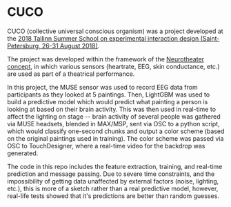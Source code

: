 # CUCO

CUCO (collective universal conscious organism) was a project developed at the [2018 Tallinn Summer School on experimental interaction design (Saint-Petersburg, 26-31 August 2018)](http://summerschool.tlu.ee/russia/).

The project was developed within the framework of the [Neurotheater concept](http://news.ifmo.ru/en/news/7799/), in which various sensors (heartrate, EEG, skin conductance, etc.) are used as part of a theatrical performance.

In this project, the MUSE sensor was used to record EEG data from participants as they looked at 5 paintings. Then, LightGBM was used to build a predictive model which would predict what painting a person is looking at based on their brain activity. This was then used in real-time to affect the lighting on stage -- brain activity of several people was gathered via MUSE headsets, blended in MAX/MSP, sent via OSC to a python script, which would classify one-second chunks and output a color scheme (based on the original paintings used in training). The color scheme was passed via OSC to TouchDesigner, where a real-time video for the backdrop was generated.

The code in this repo includes the feature extraction, training, and real-time prediction and message passing. Due to severe time constraints, and the impossibility of getting data unaffected by external factors (noise, lighting, etc.), this is more of a sketch rather than a real predictive model, however, real-life tests showed that it's predictions are better than random guesses.